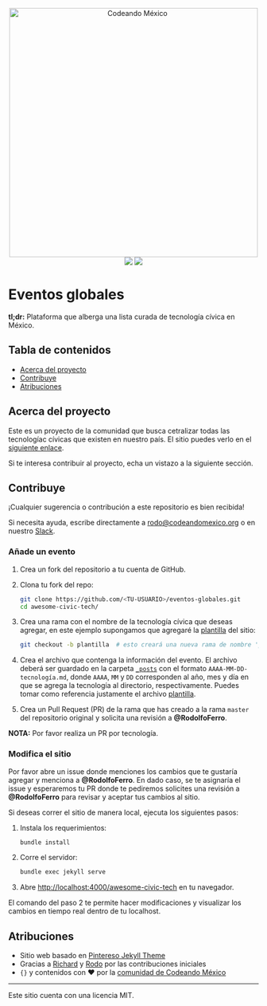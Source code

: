<p align="center">
<img src="http://codeandomexico.org/resources/img/codeandomexico.png" width="500" alt="Codeando México"><br>
<a href="http://www.codeandomexico.org/" target="_blank"><img src="https://img.shields.io/badge/website-CodeandoMexico-00D88E.svg"></a>
<a href="http://slack.codeandomexico.org/" target="_blank"><img src="https://img.shields.io/badge/slack-CodeandoMexico-EC0E4F.svg"></a>
</p>


# Eventos globales

**tl;dr:** Plataforma que alberga una lista curada de tecnología cívica en México.


## Tabla de contenidos

- [Acerca del proyecto](#acerca-del-proyecto)
- [Contribuye](#contribuye)
- [Atribuciones](#atribuciones)


## Acerca del proyecto

Este es un proyecto de la comunidad que busca cetralizar todas las tecnologíac cívicas que existen en nuestro país. El sitio puedes verlo en el [siguiente enlace](https://codeandomexico.github.io//awesome-civic-tech/).

Si te interesa contribuir al proyecto, echa un vistazo a la siguiente sección.


## Contribuye

¡Cualquier sugerencia o contribución a este repositorio es bien recibida!

Si necesita ayuda, escribe directamente a <rodo@codeandomexico.org> o en nuestro [Slack](http://slack.codeandomexico.org/).

### Añade un evento

1. Crea un fork del repositorio a tu cuenta de GitHub.

2. Clona tu fork del repo:
   ```bash
   git clone https://github.com/<TU-USUARIO>/eventos-globales.git
   cd awesome-civic-tech/
   ```

3. Crea una rama con el nombre de la tecnología cívica que deseas agregar, en este ejemplo supongamos que agregaré la [plantilla](https://github.com/CodeandoMexico/awesome-civic-tech/blob/master/_posts/2020-01-22-plantilla.md) del sitio:
   ```bash
   git checkout -b plantilla  # esto creará una nueva rama de nombre 'plantilla' y se moverá a ella
   ```

4. Crea el archivo que contenga la información del evento. El archivo deberá ser guardado en la carpeta [`_posts`](https://github.com/CodeandoMexico/awesome-civic-tech/tree/master/_posts) con el formato `AAAA-MM-DD-tecnología.md`, donde `AAAA`, `MM` y `DD` corresponden al año, mes y día en que se agrega la tecnología al directorio, respectivamente. Puedes tomar como referencia justamente el archivo [plantilla](https://github.com/CodeandoMexico/awesome-civic-tech/blob/master/_posts/2020-01-22-plantilla.md).

5. Crea un Pull Request (PR) de la rama que has creado a la rama `master` del repositorio original y solicita una revisión a **@RodolfoFerro**.

**NOTA:** Por favor realiza un PR por tecnología.



### Modifica el sitio

Por favor abre un issue donde menciones los cambios que te gustaría agregar y menciona a **@RodolfoFerro**. En dado caso, se te asignaría el issue y esperaremos tu PR donde te pediremos solicites una revisión a **@RodolfoFerro** para revisar y aceptar tus cambios al sitio.

Si deseas correr el sitio de manera local, ejecuta los siguientes pasos:

1. Instala los requerimientos:
   ```bash
   bundle install
   ```

2. Corre el servidor:
   ```bash
   bundle exec jekyll serve
   ```

3. Abre <http://localhost:4000/awesome-civic-tech> en tu navegador.

El comando del paso 2 te permite hacer modificaciones y visualizar los cambios en tiempo real dentro de tu localhost.


## Atribuciones

- Sitio web basado en [Pintereso Jekyll Theme](https://www.wowthemes.net/pintereso-free-bootstrap-jekyll-theme/)
- Gracias a [Richard](https://github.com/ricardomiron) y [Rodo](https://github.com/RodolfoFerro) por las contribuciones iniciales
- `{}` y contenidos con ❤️ por la [comunidad de Codeando México](http://slack.codeandomexico.org/)

---

Este sitio cuenta con una licencia MIT.
